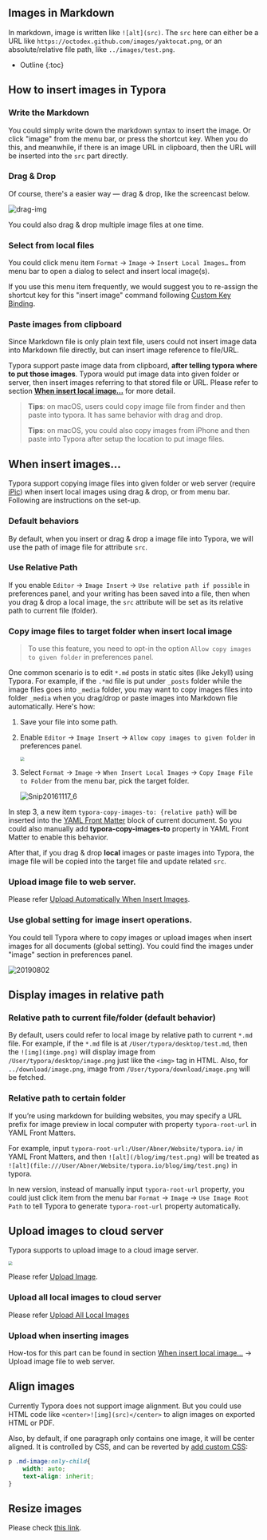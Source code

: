 ## Images in Markdown

In markdown, image is written like `![alt](src)`. The `src` here can either be a URL like `https://octodex.github.com/images/yaktocat.png`, or an absolute/relative file path, like `../images/test.png`. 

* Outline
{:toc}



## How to insert images in Typora

### Write the Markdown

You could simply write down the markdown syntax to insert the image. Or click "image" from the menu bar, or press the shortcut key. When you do this, and meanwhile, if there is an image URL in clipboard, then the URL will be inserted into the `src` part directly.

### Drag & Drop

Of course, there's a easier way — drag & drop, like the screencast below. 

![drag-img](/media/about-image/drag-img.gif)

You could also drag & drop multiple image files at one time.

### Select from local files

You could click menu item `Format` → `Image` → `Insert Local Images…` from menu bar to open a dialog to select and insert local image(s). 

If you use this menu item frequently, we would suggest you to re-assign the shortcut key for this "insert image" command following [Custom Key Binding](http://support.typora.io/Custom-Key-Binding/).

### Paste images from clipboard

Since Markdown file is only plain text file, users could not insert image data into Markdown file directly, but can insert image reference to file/URL. 

Typora support paste image data from clipboard, **after telling typora where to put those images**. Typora would put image data into given folder or server, then insert images referring to that stored file or URL. Please refer to section **[When insert local image…](#when-insert-local-image…)** for more detail.

> **Tips**: on macOS, users could copy image file from finder and then paste into typora. It has same behavior with drag and drop.
>
> **Tips**: on macOS, you could also copy images from iPhone and then paste into Typora after setup the location to put image files.

## When insert images...

Typora support copying image files into given folder or web server (require [iPic][]) when insert local images using drag & drop, or from menu bar. Following are instructions on the set-up.

### Default behaviors

By default, when you insert or drag & drop a image file into Typora, we will use the path of image file for attribute `src`. 

### Use Relative Path

If you enable `Editor` → `Image Insert` →  `Use relative path if possible` in preferences panel, and your writing has been saved into a file, then when you drag & drop a local image, the `src` attribute will be set as its relative path to current file (folder).

### Copy image files to target folder when insert local image

> To use this feature, you need to opt-in the option `Allow copy images to given folder` in preferences panel.

One common scenario is to edit `*.md` posts in static sites (like Jekyll) using Typora. For example, if the `.*md` file is put under `_posts` folder while the image files goes into `_media` folder, you may want to copy images files into folder `_media` when you drag/drop or paste images into Markdown file automatically. Here's how:

1. Save your file into some path.

2. Enable `Editor` → `Image Insert` → `Allow copy images to given folder` in preferences panel.

   <img src="https://support.typora.io/media/about-image/Snip20161117_2.png" style="zoom:50%" />

3. Select `Format` → `Image` → `When Insert Local Images` → `Copy Image File to Folder` from the menu bar, pick the target folder.

   ![Snip20161117_6](https://support.typora.io/media/about-image/Snip20161117_6.png)

In step 3, a new item `typora-copy-images-to: {relative path}` will be inserted into the [YAML Front Matter][] block of current document. So you could also manually add **typora-copy-images-to** property in YAML Front Matter to enable this behavior.

After that, if you drag & drop **local** images or paste images into Typora, the image file will be copied into the target file and update related `src`.

### Upload image file to web server.

Please refer [Upload Automatically When Insert Images](https://support.typora.io/Upload-Image/#upload-automatically-when-insert-images).

### Use global setting for image insert operations.

You could tell Typora where to copy images or upload images when insert images for all documents (global setting). You could find the images under "image" section in preferences panel.

![20190802](https://support.typora.io/media/about-image/20190802.png)

## Display images in relative path

### Relative path to current file/folder (default behavior)

By default, users could refer to local image by relative path to current `*.md` file. For example, if the `*.md` file is at `/User/typora/desktop/test.md`, then the `![img](imge.png)` will display image from `/User/typora/desktop/image.png` just like the `<img>` tag in HTML. Also, for `../download/image.png`, image from `/User/typora/download/image.png` will be fetched.

### Relative path to certain folder

If you’re using markdown for building websites, you may specify a URL prefix for image preview in local computer with property `typora-root-url` in YAML Front Matters. 

For example, input `typora-root-url:/User/Abner/Website/typora.io/` in YAML Front Matters, and then `![alt](/blog/img/test.png)` will be treated as `![alt](file:///User/Abner/Website/typora.io/blog/img/test.png)` in typora.

In new version, instead of manually input `typora-root-url` property, you could just click item from the menu bar `Format` → `Image` → `Use Image Root Path` to tell Typora to generate `typora-root-url` property automatically.

## Upload images to cloud server

Typora supports to upload image to a cloud image server.

<img src="https://support.typora.io/media/image-upload/upload.gif" style="zoom:50%;" />

Please refer [Upload Image](https://support.typora.io/Upload-Image).

### Upload all local images to cloud server

Please refer [Upload All Local Images](https://support.typora.io/Upload-Image/#upload-all-local-images)

### Upload when inserting images

How-tos for this part can be found in section [When insert local image…](#when-insert-local-image…) → Upload image file to web server. 

## Align images

Currently Typora does not support image alignment. But you could use HTML code like `<center>![img](src)</center>` to align images on exported HTML or PDF.

Also, by default, if one paragraph only contains one image, it will be center aligned. It is controlled by CSS, and can be reverted by [add custom CSS](http://support.typora.io/Add-Custom-CSS/):

```css
p .md-image:only-child{
    width: auto;
    text-align: inherit;
}
```

## Resize images

Please check [this link](http://support.typora.io/Resize-Image/).

[YAML Front Matter]: http://yaml.org/
[iPic]: https://itunes.apple.com/app/id1101244278?ls=1&amp;mt=12---